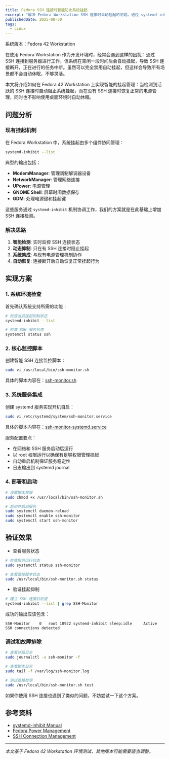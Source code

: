 ```yaml
---
title: Fedora SSH 连接时智能防止系统挂起
excerpt: "解决 Fedora Workstation SSH 连接时自动挂起的问题。通过 systemd-inhibit 机制实现智能检测：有 SSH 连接时阻止挂起，无连接时恢复正常电源管理。包含完整配置步骤、监控脚本和故障排除方法。"
publishedDate: 2025-08-30
tags:
  - Linux
---
```


系统版本：Fedora 42 Workstation

在使用 Fedora Workstation 作为开发环境时，经常会遇到这样的困扰：通过 SSH 连接到服务器进行工作，但系统在空闲一段时间后会自动挂起，导致 SSH 连接断开，正在进行的任务中断。虽然可以完全禁用自动挂起，但这样会导致所有场景都不会自动休眠，不够灵活。

本文将介绍如何在 Fedora 42 Workstation 上实现智能的挂起管理：当检测到活跃的 SSH 连接时自动阻止系统挂起，而在没有 SSH 连接时恢复正常的电源管理，同时也不影响使用桌面环境时自动休眠。

## 问题分析

### 现有挂起机制

在 Fedora Workstation 中，系统挂起由多个组件协同管理：

```bash
systemd-inhibit --list
```

典型的输出包括：

- **ModemManager**: 管理调制解调器设备
- **NetworkManager**: 管理网络连接
- **UPower**: 电源管理
- **GNOME Shell**: 屏幕时间数据保存
- **GDM**: 处理电源键和挂起键

这些服务通过 `systemd-inhibit` 机制协调工作，我们的方案就是在此基础上增加 SSH 连接检测。

### 解决思路

1. **智能检测**: 实时监控 SSH 连接状态
2. **动态抑制**: 只在有 SSH 连接时阻止挂起
3. **系统集成**: 与现有电源管理机制协作
4. **自动恢复**: 连接断开后自动恢复正常挂起行为

## 实现方案

### 1. 系统环境检查

首先确认系统支持所需的功能：

```bash
# 检查当前挂起抑制状态
systemd-inhibit --list

# 检查 SSH 服务状态
systemctl status ssh
```

### 2. 核心监控脚本

创建智能 SSH 连接监控脚本：

```bash
sudo vi /usr/local/bin/ssh-monitor.sh
```

具体的脚本内容在：[ssh-monitor.sh](https://gist.github.com/zhnd/84fbf4c0c996dbc5cba55ee06927bbb5)

### 3. 系统服务集成

创建 systemd 服务实现开机自启：

```bash
sudo vi /etc/systemd/system/ssh-monitor.service
```

具体的脚本内容在：[ssh-monitor-systemd.service](https://gist.github.com/zhnd/120446e2b15ad18c5e65d76fbfad07ba)

服务配置要点：

- 在网络和 SSH 服务启动后运行
- 以 root 权限运行以确保有足够权限管理挂起
- 自动重启机制保证服务稳定性
- 日志输出到 systemd journal

### 4. 部署和启动

```bash
# 设置脚本权限
sudo chmod +x /usr/local/bin/ssh-monitor.sh

# 启用并启动服务
sudo systemctl daemon-reload
sudo systemctl enable ssh-monitor
sudo systemctl start ssh-monitor
```

## 验证效果

- 查看服务状态

```bash
# 检查服务运行状态
sudo systemctl status ssh-monitor

# 查看监控脚本状态
sudo /usr/local/bin/ssh-monitor.sh status
```

- 验证挂起抑制

```bash
# 建立 SSH 连接后检查
systemd-inhibit --list | grep SSH-Monitor
```

成功的输出应该包含：

```
SSH-Monitor    0   root 10922 systemd-inhibit sleep:idle     Active SSH connections detected
```

### 调试和故障排除

```bash
# 查看详细日志
sudo journalctl -u ssh-monitor -f

# 查看脚本日志
sudo tail -f /var/log/ssh-monitor.log

# 测试连接检测
sudo /usr/local/bin/ssh-monitor.sh test
```

如果你使用 SSH 连接也遇到了类似的问题，不妨尝试一下这个方案。

## 参考资料

- [systemd-inhibit Manual](https://www.freedesktop.org/software/systemd/man/systemd-inhibit.html)
- [Fedora Power Management](https://docs.fedoraproject.org/en-US/quick-docs/power-management/)
- [SSH Connection Management](https://man.openbsd.org/ssh)

---

_本文基于 Fedora 42 Workstation 环境测试，其他版本可能需要适当调整。_
